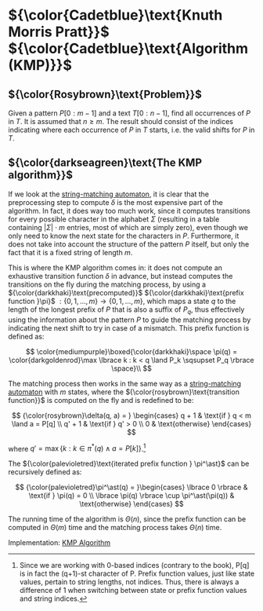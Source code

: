 # ${\color{Cadetblue}\text{Knuth Morris Pratt}}$ ${\color{Cadetblue}\text{Algorithm (KMP)}}$

## ${\color{Rosybrown}\text{Problem}}$

Given a pattern $P[0:m-1]$ and a text $T[0:n-1]$, find all occurrences of $P$ in $T$. It is assumed that $n \geq m$. The result should consist of the indices indicating where each occurrence of $P$ in $T$ starts, i.e. the valid shifts for $P$ in $T$.

## ${\color{darkseagreen}\text{The KMP algorithm}}$

If we look at the [string-matching automaton](https://github.com/pl3onasm/CLRS/tree/main/algorithms/string-matching/finite-automata), it is clear that the preprocessing step to compute $\delta$ is the most expensive part of the algorithm. In fact, it does way too much work, since it computes transitions for every possible character in the alphabet $\Sigma$ (resulting in a table containing $|\Sigma| \cdot m$ entries, most of which are simply zero), even though we only need to know the next state for the characters in $P$. Furthermore, it does not take into account the structure of the pattern $P$ itself, but only the fact that it is a fixed string of length $m$.

This is where the KMP algorithm comes in: it does not compute an exhaustive transition function $\delta$ in advance, but instead computes the transitions on the fly during the matching process, by using a ${\color{darkkhaki}\text{precomputed}}$ ${\color{darkkhaki}\text{prefix function }\pi}$ $: \lbrace 0, 1, \dots, m \rbrace \rightarrow \lbrace 0, 1, \dots, m \rbrace$, which maps a state $q$ to the length of the longest prefix of $P$ that is also a suffix of $P_q$, thus effectively using the information about the pattern $P$ to guide the matching process by indicating the next shift to try in case of a mismatch. This prefix function is defined as:

$$
\color{mediumpurple}\boxed{\color{darkkhaki}\space \pi(q) = \color{darkgoldenrod}\max \lbrace k : k < q \land P_k \sqsupset P_q \rbrace \space}\\
$$

The matching process then works in the same way as a [string-matching automaton](https://github.com/pl3onasm/CLRS/tree/main/algorithms/string-matching/finite-automata) with $m$ states, where the ${\color{rosybrown}\text{transition function}}$ is computed on the fly and is redefined to be:

$$
{\color{rosybrown}\delta(q, a) = } \begin{cases}
q + 1 & \text{if } q < m \land a = P[q] \\
q' + 1 & \text{if } q' > 0 \\
0 & \text{otherwise}
\end{cases}
$$

where $q' = \max \lbrace k: k \in \pi^\ast(q) \land a = P[k] \rbrace$.[^1]

[^1]: Since we are working with 0-based indices (contrary to the book), P[q] is in fact the (q+1)-st character of P. Prefix function values, just like state values, pertain to string lengths, not indices. Thus, there is always a difference of 1 when switching between state or prefix function values and string indices.

The ${\color{palevioletred}\text{iterated prefix function } \pi^\ast}$ can be recursively defined as:

$$
{\color{palevioletred}\pi^\ast(q) = }\begin{cases}
\lbrace 0 \rbrace & \text{if } \pi(q) = 0 \\
\lbrace \pi(q) \rbrace \cup  \pi^\ast(\pi(q)) & \text{otherwise}
\end{cases}
$$

The running time of the algorithm is $\Theta(n)$, since the prefix function can be computed in $\Theta(m)$ time and the matching process takes $\Theta(n)$ time.

Implementation: [KMP Algorithm](https://github.com/pl3onasm/AADS/blob/main/algorithms/string-matching/knuth-morris-pratt/kmp.c)
